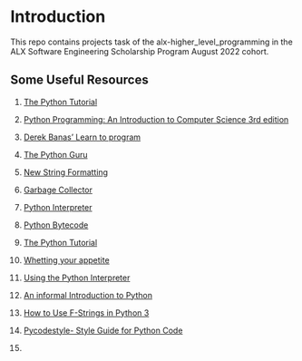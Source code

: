 # Introduction

This repo contains projects task of the alx-higher_level_programming in the ALX Software Engineering Scholarship Program August 2022 cohort.

## Some Useful Resources

1. [The Python Tutorial](https://alx-intranet.hbtn.io/rltoken/Fl7kjKxXgkbmX5P0-4k4tQ)

2. [Python Programming: An Introduction to Computer Science 3rd edition](https://alx-intranet.hbtn.io/rltoken/bYJx6WVz77ZDjwbV2R5ytA)

3. [Derek Banas’ Learn to program](https://alx-intranet.hbtn.io/rltoken/RNQj-DQDjG_lOzQn_ku2eg)

4. [The Python Guru](https://alx-intranet.hbtn.io/rltoken/5U-qFDOGHyBSCLg2A37ILA)

5. [New String Formatting](https://alx-intranet.hbtn.io/rltoken/SUwBgkKMH7wiedG57WcT9A)

6. [Garbage Collector](https://alx-intranet.hbtn.io/rltoken/CimKF3MlfErabvZWtFxHjg)

7. [Python Interpreter](https://alx-intranet.hbtn.io/rltoken/a5z3uSkiby1Xw679cFiw1Q)

8. [Python Bytecode](https://alx-intranet.hbtn.io/rltoken/oJ2v8bVCLZmAowJ7WXLzJg)

9. [The Python Tutorial](https://alx-intranet.hbtn.io/rltoken/JsFCs_NBzMAR7-XPAZ9BoA)

10. [Whetting your appetite](https://alx-intranet.hbtn.io/rltoken/kifRlLG2iMX5AZiW8lrCMg)

11. [Using the Python Interpreter](https://alx-intranet.hbtn.io/rltoken/RVpfAuagCo9SdfYeoHd6jg)

12. [An informal Introduction to Python](https://alx-intranet.hbtn.io/rltoken/bVps0ZPWq7qVZ7vc-eJGTw)

13. [How to Use F-Strings in Python 3](https://alx-intranet.hbtn.io/rltoken/Ju0J8BxkuPX5yKZctyKfsQ)

14. [Pycodestyle- Style Guide for Python Code](https://alx-intranet.hbtn.io/rltoken/tgYt-0zVy1T4sDlE9ohxnA)

15. 
